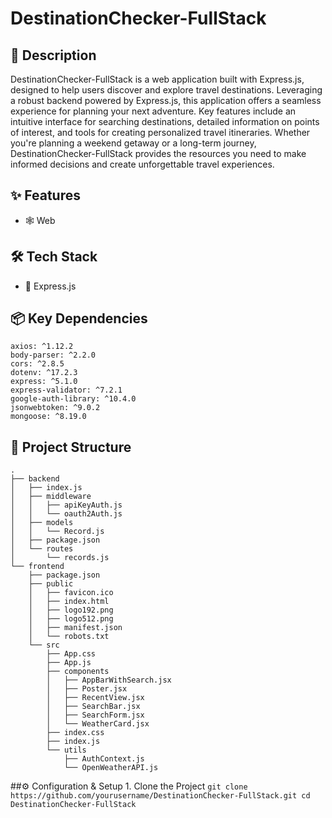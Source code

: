 # DestinationChecker-FullStack



## 📝 Description

DestinationChecker-FullStack is a web application built with Express.js, designed to help users discover and explore travel destinations. Leveraging a robust backend powered by Express.js, this application offers a seamless experience for planning your next adventure. Key features include an intuitive interface for searching destinations, detailed information on points of interest, and tools for creating personalized travel itineraries. Whether you're planning a weekend getaway or a long-term journey, DestinationChecker-FullStack provides the resources you need to make informed decisions and create unforgettable travel experiences.

## ✨ Features

- 🕸️ Web


## 🛠️ Tech Stack

- 🚀 Express.js


## 📦 Key Dependencies

```
axios: ^1.12.2
body-parser: ^2.2.0
cors: ^2.8.5
dotenv: ^17.2.3
express: ^5.1.0
express-validator: ^7.2.1
google-auth-library: ^10.4.0
jsonwebtoken: ^9.0.2
mongoose: ^8.19.0
```

## 📁 Project Structure

```
.
├── backend
│   ├── index.js
│   ├── middleware
│   │   ├── apiKeyAuth.js
│   │   └── oauth2Auth.js
│   ├── models
│   │   └── Record.js
│   ├── package.json
│   └── routes
│       └── records.js
└── frontend
    ├── package.json
    ├── public
    │   ├── favicon.ico
    │   ├── index.html
    │   ├── logo192.png
    │   ├── logo512.png
    │   ├── manifest.json
    │   └── robots.txt
    └── src
        ├── App.css
        ├── App.js
        ├── components
        │   ├── AppBarWithSearch.jsx
        │   ├── Poster.jsx
        │   ├── RecentView.jsx
        │   ├── SearchBar.jsx
        │   ├── SearchForm.jsx
        │   └── WeatherCard.jsx
        ├── index.css
        ├── index.js
        └── utils
            ├── AuthContext.js
            └── OpenWeatherAPI.js
```

##⚙️ Configuration & Setup
    1. Clone the Project
    ```
        git clone https://github.com/yourusername/DestinationChecker-FullStack.git
        cd DestinationChecker-FullStack
    ```

